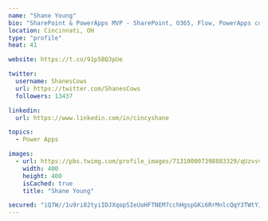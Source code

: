 ```yaml
---
name: "Shane Young"
bio: "SharePoint & PowerApps MVP - SharePoint, O365, Flow, PowerApps consulting? @PowerApps911 | Pure Snark? You found it."
location: Cincinnati, OH
type: "profile"
heat: 41

website: https://t.co/91p5BQ3pUe

twitter:
  username: ShanesCows
  url: https://twitter.com/ShanesCows
  followers: 13437

linkedin:
  url: https://www.linkedin.com/in/cincyshane

topics:
  - Power Apps

images:
  - url: https://pbs.twimg.com/profile_images/713100007398883329/qUzvsvQ3_400x400.jpg
    width: 400
    height: 400
    isCached: true
    title: "Shane Young"

secured: "iQ7W//1u9ri82tyiIDJXqopSIeUoHFTNEM7cchHgspGKi6RrMnlcQqY3TWtYJi5ZKW5MN4DPk3/ROTfFX+BO0afxDt4fEA93gUE0gO6q3S5tvoJObC9b41YiGVz8XXqXwlutIpUpyGguHZqDEXnX+F34AH4Hoz6JP4neWbr36uvLACb0FoBjSpGVl2/lJOa9o8ZPiYHn/acuLxCYyzM+XIOwktvgrxdFcpPBhEuthC7wid07kr8ziyqhIp0Z2Y4yge+ytqbf9HnJMipN0GAeBMrUUOslF0SlKkTnvtljW3TlT0Zkr/43cA/w2YbDc+P2IKLBXNk9wkvYEjrxkbjp/CQ6+NRPBgV/8VQIWCncaXr0dkQilfY+TyIL8yAk7IAzUIsXoGEelZNehuRZK1PUjz3VrNHVvFW7hkk4meNAbbo=;veh6BWF50IgjpruvcukGEw=="
---
```


